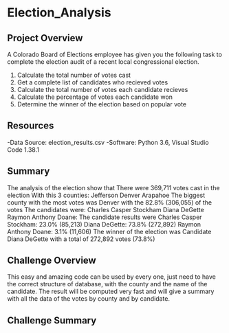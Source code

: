 # Election_Analysis

## Project Overview

A Colorado Board of Elections employee has given you the following task to complete the election audit of a recent local congressional election.

1. Calculate the total number of votes cast
2. Get a complete list of candidates who recieved votes
3. Calculate the total number of votes each candidate recieves
4. Calculate the percentage of votes each candidate won
5. Determine the winner of the election based on popular vote

## Resources
-Data Source: election_results.csv
-Software: Python 3.6, Visual Studio Code 1.38.1

## Summary
The analysis of the election show that
There were 369,711 votes cast in the election
With this 3 counties:
   Jefferson
   Denver
   Arapahoe
The biggest county with the most votes was
   Denver with the 82.8% (306,055) of the votes
The candidates were:
   Charles Casper Stockham
   Diana DeGette
   Raymon Anthony Doane:
The candidate results were
   Charles Casper Stockham: 23.0% (85,213)
   Diana DeGette: 73.8% (272,892)
   Raymon Anthony Doane: 3.1% (11,606)
The winner of the election was
  Candidate Diana DeGette with a total of 272,892 votes (73.8%)
  
## Challenge Overview

   This easy and amazing code can be used by every one, just need to have the correct structure of database, with the county and the name of the candidate.
   The result will be computed very fast and will give a summary with all the data of the votes by county and by candidate.

## Challenge Summary
